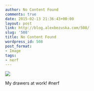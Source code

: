 ```yaml
---
author: No Content Found
comments: true
date: 2015-02-13 21:36:43+00:00
layout: post
link: http://blog.alexbezuska.com/508/
slug: '508'
title: No Content Found
wordpress_id: 508
post_format:
- Image
tags:
- nerf
---
```


![](/images/2015/02/tumblr_njqc18MTz21u11b0ro1_1280.jpg)

My drawers at work! #nerf
